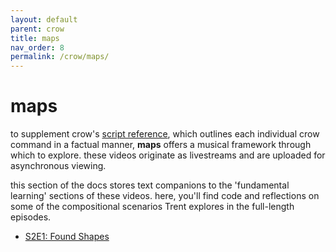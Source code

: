 ```yaml
---
layout: default
parent: crow
title: maps
nav_order: 8
permalink: /crow/maps/
---
```


# maps

to supplement crow's [script reference](https://monome.org/docs/crow/reference/), which outlines each individual crow command in a factual manner, **maps** offers a musical framework through which to explore. these videos originate as livestreams and are uploaded for asynchronous viewing.

this section of the docs stores text companions to the 'fundamental learning' sections of these videos. here, you'll find code and reflections on some of the compositional scenarios Trent explores in the full-length episodes.

- [S2E1: Found Shapes](s2e1)
